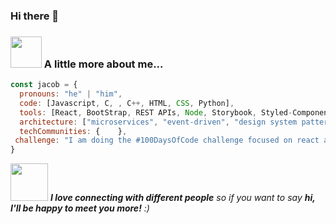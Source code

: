 ### Hi there 👋

### <img src="https://media.giphy.com/media/VgCDAzcKvsR6OM0uWg/giphy.gif" width="50"> A little more about me...  

```javascript
const jacob = {
  pronouns: "he" | "him",
  code: [Javascript, C, , C++, HTML, CSS, Python],
  tools: [React, BootStrap, REST APIs, Node, Storybook, Styled-Components, Jest, Docker],
  architecture: ["microservices", "event-driven", "design system pattern"],
  techCommunities: {    },
 challenge: "I am doing the #100DaysOfCode challenge focused on react and typescript"
}
```

<img src="https://media.giphy.com/media/LnQjpWaON8nhr21vNW/giphy.gif" width="60"> <em><b>I love connecting with different people</b> so if you want to say <b>hi, I'll be happy to meet you more!</b> :)</em>
